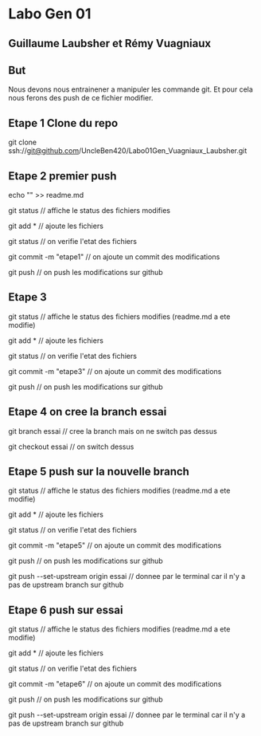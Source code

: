 # Labo Gen 01

## Guillaume Laubsher et Rémy Vuagniaux

## But

Nous devons nous entrainener a manipuler les commande git.
Et pour cela nous ferons des push de ce fichier modifier.

## Etape 1 Clone du repo

git clone ssh://git@github.com/UncleBen420/Labo01Gen_Vuagniaux_Laubsher.git

## Etape 2 premier push

echo "" >> readme.md

git status // affiche le status des fichiers modifies

git add * // ajoute les fichiers

git status // on verifie l'etat des fichiers

git commit -m "etape1" // on ajoute un commit des modifications

git push // on push les modifications sur github

## Etape 3

git status // affiche le status des fichiers modifies (readme.md a ete modifie)

git add * // ajoute les fichiers

git status // on verifie l'etat des fichiers

git commit -m "etape3" // on ajoute un commit des modifications

git push // on push les modifications sur github

## Etape 4 on cree la branch essai

git branch essai // cree la branch mais on ne switch pas dessus

git checkout essai // on switch dessus

## Etape 5 push sur la nouvelle branch

git status // affiche le status des fichiers modifies (readme.md a ete modifie)

git add * // ajoute les fichiers

git status // on verifie l'etat des fichiers

git commit -m "etape5" // on ajoute un commit des modifications

git push // on push les modifications sur github

git push --set-upstream origin essai // donnee par le terminal car il n'y a pas de upstream branch sur github

## Etape 6 push sur essai

git status // affiche le status des fichiers modifies (readme.md a ete modifie)

git add * // ajoute les fichiers

git status // on verifie l'etat des fichiers

git commit -m "etape6" // on ajoute un commit des modifications

git push // on push les modifications sur github

git push --set-upstream origin essai // donnee par le terminal car il n'y a pas de upstream branch sur github
